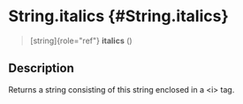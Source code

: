 String.italics {#String.italics}
==============

> [string]{role="ref"} **italics** ()

Description
-----------

Returns a string consisting of this string enclosed in a \<i\> tag.
